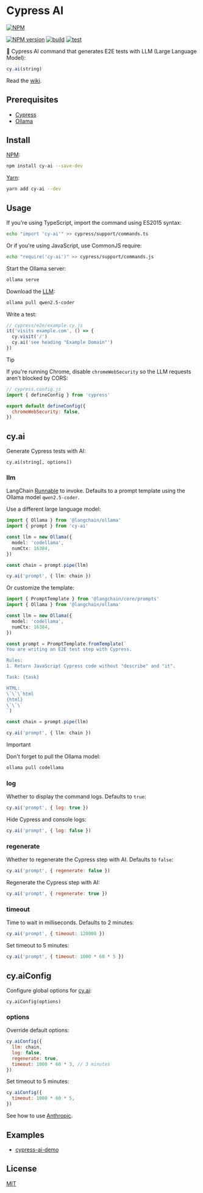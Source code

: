 # Cypress AI

[![NPM](https://nodei.co/npm/cy-ai.png)](https://nodei.co/npm/cy-ai/)

[![NPM version](https://img.shields.io/npm/v/cy-ai.svg)](https://www.npmjs.com/package/cy-ai)
[![build](https://github.com/ai-action/cy-ai/actions/workflows/build.yml/badge.svg)](https://github.com/ai-action/cy-ai/actions/workflows/build.yml)
[![test](https://github.com/ai-action/cy-ai/actions/workflows/test.yml/badge.svg)](https://github.com/ai-action/cy-ai/actions/workflows/test.yml)

🧪 Cypress AI command that generates E2E tests with LLM (Large Language Model):

```js
cy.ai(string)
```

Read the [wiki](https://github.com/ai-action/cy-ai/wiki).

## Prerequisites

- [Cypress](https://docs.cypress.io/app/get-started/install-cypress)
- [Ollama](https://ollama.com/download)

## Install

[NPM](https://www.npmjs.com/package/cy-ai):

```sh
npm install cy-ai --save-dev
```

[Yarn](https://yarnpkg.com/package/cy-ai):

```sh
yarn add cy-ai --dev
```

## Usage

If you're using TypeScript, import the command using ES2015 syntax:

```sh
echo "import 'cy-ai'" >> cypress/support/commands.ts
```

Or if you're using JavaScript, use CommonJS require:

```sh
echo "require('cy-ai')" >> cypress/support/commands.js
```

Start the Ollama server:

```sh
ollama serve
```

Download the [LLM](https://ollama.com/library/qwen2.5-coder):

```sh
ollama pull qwen2.5-coder
```

Write a test:

```js
// cypress/e2e/example.cy.js
it('visits example.com', () => {
  cy.visit('/')
  cy.ai('see heading "Example Domain"')
})
```

> [!TIP]
> If you're running Chrome, disable `chromeWebSecurity` so the LLM requests aren't blocked by CORS:
>
> ```js
> // cypress.config.js
> import { defineConfig } from 'cypress'
>
> export default defineConfig({
>   chromeWebSecurity: false,
> })
> ```

## cy.ai

Generate Cypress tests with AI:

```
cy.ai(string[, options])
```

### llm

LangChain [Runnable](https://js.langchain.com/docs/concepts/runnables/) to invoke. Defaults to a prompt template using the Ollama model `qwen2.5-coder`.

Use a different large language model:

```ts
import { Ollama } from '@langchain/ollama'
import { prompt } from 'cy-ai'

const llm = new Ollama({
  model: 'codellama',
  numCtx: 16384,
})

const chain = prompt.pipe(llm)

cy.ai('prompt', { llm: chain })
```

Or customize the template:

```ts
import { PromptTemplate } from '@langchain/core/prompts'
import { Ollama } from '@langchain/ollama'

const llm = new Ollama({
  model: 'codellama',
  numCtx: 16384,
})

const prompt = PromptTemplate.fromTemplate(`
You are writing an E2E test step with Cypress.

Rules:
1. Return JavaScript Cypress code without "describe" and "it".

Task: {task}

HTML:
\`\`\`html
{html}
\`\`\`
`)

const chain = prompt.pipe(llm)

cy.ai('prompt', { llm: chain })
```

> [!IMPORTANT]
> Don't forget to pull the Ollama model:
>
> ```sh
> ollama pull codellama
> ```

### log

Whether to display the command logs. Defaults to `true`:

```js
cy.ai('prompt', { log: true })
```

Hide Cypress and console logs:

```js
cy.ai('prompt', { log: false })
```

### regenerate

Whether to regenerate the Cypress step with AI. Defaults to `false`:

```js
cy.ai('prompt', { regenerate: false })
```

Regenerate the Cypress step with AI:

```js
cy.ai('prompt', { regenerate: true })
```

### timeout

Time to wait in milliseconds. Defaults to 2 minutes:

```js
cy.ai('prompt', { timeout: 120000 })
```

Set timeout to 5 minutes:

```js
cy.ai('prompt', { timeout: 1000 * 60 * 5 })
```

## cy.aiConfig

Configure global options for [cy.ai](#cyai):

```
cy.aiConfig(options)
```

### options

Override default options:

```js
cy.aiConfig({
  llm: chain,
  log: false,
  regenerate: true,
  timeout: 1000 * 60 * 3, // 3 minutes
})
```

Set timeout to 5 minutes:

```js
cy.aiConfig({
  timeout: 1000 * 60 * 5,
})
```

See how to use [Anthropic](https://github.com/ai-action/cy-ai/wiki/Anthropic).

## Examples

- [cypress-ai-demo](https://github.com/ai-action/cypress-ai-demo)

## License

[MIT](https://github.com/ai-action/cy-ai/blob/master/LICENSE)

